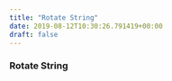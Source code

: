 ```yaml
---
title: "Rotate String"
date: 2019-08-12T10:30:26.791419+00:00
draft: false
---
```


### Rotate String
